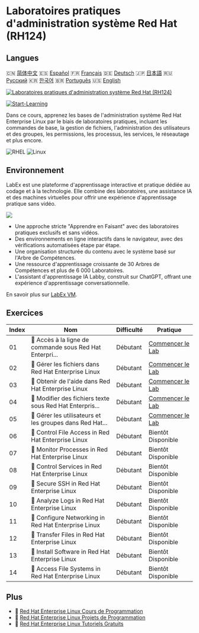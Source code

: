 # Laboratoires pratiques d'administration système Red Hat (RH124)

## Langues

🇨🇳 [简体中文](README_zh.md) 🇪🇸 [Español](README_es.md) 🇫🇷 [Français](README_fr.md) 🇩🇪 [Deutsch](README_de.md) 🇯🇵 [日本語](README_ja.md) 🇷🇺 [Русский](README_ru.md) 🇰🇷 [한국어](README_ko.md) 🇧🇷 [Português](README_pt.md) 🇺🇸 [English](README.md) 

[![Laboratoires pratiques d'administration système Red Hat (RH124)](https://cover-creator.labex.io/red-hat-system-administration-rh124-labs.png?lang=fr)](https://labex.io/fr/courses/red-hat-system-administration-rh124-labs)

[![Start-Learning](https://img.shields.io/badge/Start-Learning-whitesmoke?style=for-the-badge)](https://labex.io/fr/courses/red-hat-system-administration-rh124-labs)

Dans ce cours, apprenez les bases de l'administration système Red Hat Enterprise Linux par le biais de laboratoires pratiques, incluant les commandes de base, la gestion de fichiers, l'administration des utilisateurs et des groupes, les permissions, les processus, les services, le réseautage et plus encore.

![RHEL](https://img.shields.io/badge/RHEL-whitesmoke?style=for-the-badge&logo=rhel)
![Linux](https://img.shields.io/badge/Linux-whitesmoke?style=for-the-badge&logo=linux)


## Environnement

LabEx est une plateforme d'apprentissage interactive et pratique dédiée au codage et à la technologie. Elle combine des laboratoires, une assistance IA et des machines virtuelles pour offrir une expérience d'apprentissage pratique sans vidéo.

![](https://tutorial-screenshot.getvm.io/images/vm-1725247253.png)

- Une approche stricte "Apprendre en Faisant" avec des laboratoires pratiques exclusifs et sans vidéos.
- Des environnements en ligne interactifs dans le navigateur, avec des vérifications automatisées étape par étape.
- Une organisation structurée du contenu avec le système basé sur l'Arbre de Compétences.
- Une ressource d'apprentissage croissante de 30 Arbres de Compétences et plus de 6 000 Laboratoires.
- L'assistant d'apprentissage IA Labby, construit sur ChatGPT, offrant une expérience d'apprentissage conversationnelle.

En savoir plus sur [LabEx VM](https://support.labex.io/using-labex/virtual-machine).

## Exercices

|   Index | Nom                                                      | Difficulté   | Pratique                                                                                                                                     |
|---------|----------------------------------------------------------|--------------|----------------------------------------------------------------------------------------------------------------------------------------------|
|      01 | 📖 Accès à la ligne de commande sous Red Hat Enterpri... | Débutant     | <a target='_blank' href='https://labex.io/fr/tutorials/rhel-access-command-line-in-red-hat-enterprise-linux-588454'>Commencer le Lab</a>     |
|      02 | 📖 Gérer les fichiers dans Red Hat Enterprise Linux      | Débutant     | <a target='_blank' href='https://labex.io/fr/tutorials/rhel-manage-files-in-red-hat-enterprise-linux-588463'>Commencer le Lab</a>            |
|      03 | 📖 Obtenir de l'aide dans Red Hat Enterprise Linux       | Débutant     | <a target='_blank' href='https://labex.io/fr/tutorials/rhel-get-help-in-red-hat-enterprise-linux-588461'>Commencer le Lab</a>                |
|      04 | 📖 Modifier des fichiers texte sous Red Hat Enterpris... | Débutant     | <a target='_blank' href='https://labex.io/fr/tutorials/rhel-edit-text-files-in-red-hat-enterprise-linux-588460'>Commencer le Lab</a>         |
|      05 | 📖 Gérer les utilisateurs et les groupes dans Red Hat... | Débutant     | <a target='_blank' href='https://labex.io/fr/tutorials/rhel-manage-users-and-groups-in-red-hat-enterprise-linux-588464'>Commencer le Lab</a> |
|      06 | 📖 Control File Access in Red Hat Enterprise Linux       | Débutant     | Bientôt Disponible                                                                                                                           |
|      07 | 📖 Monitor Processes in Red Hat Enterprise Linux         | Débutant     | Bientôt Disponible                                                                                                                           |
|      08 | 📖 Control Services in Red Hat Enterprise Linux          | Débutant     | Bientôt Disponible                                                                                                                           |
|      09 | 📖 Secure SSH in Red Hat Enterprise Linux                | Débutant     | Bientôt Disponible                                                                                                                           |
|      10 | 📖 Analyze Logs in Red Hat Enterprise Linux              | Débutant     | Bientôt Disponible                                                                                                                           |
|      11 | 📖 Configure Networking in Red Hat Enterprise Linux      | Débutant     | Bientôt Disponible                                                                                                                           |
|      12 | 📖 Transfer Files in Red Hat Enterprise Linux            | Débutant     | Bientôt Disponible                                                                                                                           |
|      13 | 📖 Install Software in Red Hat Enterprise Linux          | Débutant     | Bientôt Disponible                                                                                                                           |
|      14 | 📖 Access File Systems in Red Hat Enterprise Linux       | Débutant     | Bientôt Disponible                                                                                                                           |

## Plus

- 🔗 [Red Hat Enterprise Linux Cours de Programmation](https://github.com/labex-labs/awesome-programming-courses)
- 🔗 [Red Hat Enterprise Linux Projets de Programmation](https://github.com/labex-labs/awesome-programming-projects)
- 🔗 [Red Hat Enterprise Linux Tutoriels Gratuits](https://github.com/labex-labs/rhel-free-tutorials)

